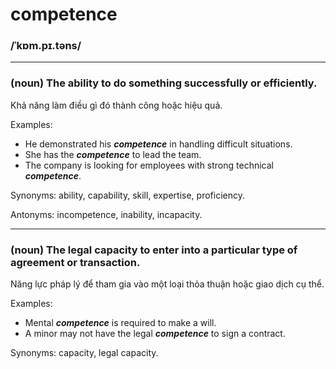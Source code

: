 # competence

### /ˈkɒm.pɪ.təns/

---

### (noun) The ability to do something successfully or efficiently.

Khả năng làm điều gì đó thành công hoặc hiệu quả.

Examples:
- He demonstrated his ***competence*** in handling difficult situations.
- She has the ***competence*** to lead the team.
- The company is looking for employees with strong technical ***competence***.

Synonyms: ability, capability, skill, expertise, proficiency.

Antonyms: incompetence, inability, incapacity.

---

### (noun) The legal capacity to enter into a particular type of agreement or transaction.

Năng lực pháp lý để tham gia vào một loại thỏa thuận hoặc giao dịch cụ thể.

Examples:
- Mental ***competence*** is required to make a will.
-  A minor may not have the legal ***competence*** to sign a contract.

Synonyms: capacity, legal capacity.